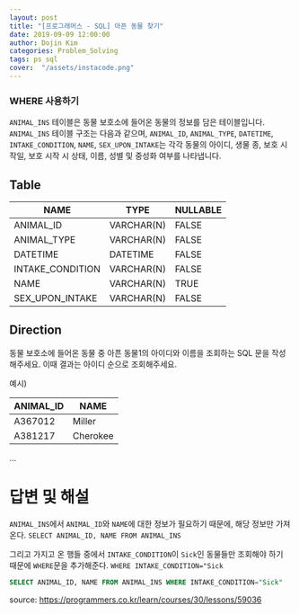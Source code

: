 ```yaml
---
layout: post
title: "[프로그래머스 - SQL] 아픈 동물 찾기"
date: 2019-09-09 12:00:00
author: Dojin Kim
categories: Problem_Solving
tags: ps sql
cover:  "/assets/instacode.png"
---
```

### WHERE 사용하기

`ANIMAL_INS` 테이블은 동물 보호소에 들어온 동물의 정보를 담은 테이블입니다. `ANIMAL_INS` 테이블 구조는 다음과 같으며, `ANIMAL_ID`, `ANIMAL_TYPE`, `DATETIME`, `INTAKE_CONDITION`, `NAME`, `SEX_UPON_INTAKE`는 각각 동물의 아이디, 생물 종, 보호 시작일, 보호 시작 시 상태, 이름, 성별 및 중성화 여부를 나타냅니다.


## Table

| NAME             | TYPE       | NULLABLE |
|------------------|------------|----------|
| ANIMAL_ID        | VARCHAR(N) | FALSE    |
| ANIMAL_TYPE      | VARCHAR(N) | FALSE    |
| DATETIME         | DATETIME   | FALSE    |
| INTAKE_CONDITION | VARCHAR(N) | FALSE    |
| NAME             | VARCHAR(N) | TRUE     |
| SEX_UPON_INTAKE  | VARCHAR(N) | FALSE    |


## Direction

동물 보호소에 들어온 동물 중 아픈 동물1의 아이디와 이름을 조회하는 SQL 문을 작성해주세요. 이때 결과는 아이디 순으로 조회해주세요.

예시)

| ANIMAL_ID | NAME	   |
|-----------|----------|
| A367012	|  Miller  |
| A381217	| Cherokee |   
...


# 답변 및 해설
`ANIMAL_INS`에서 `ANIMAL_ID`와 `NAME`에 대한 정보가 필요하기 때문에, 해당 정보만 가져온다. 
```SELECT ANIMAL_ID, NAME FROM ANIMAL_INS```

그리고 가지고 온 행들 중에서 `INTAKE_CONDITION`이 `Sick`인 동물들만 조회해야 하기 때문에 `WHERE`문을 추가해준다. 
```WHERE INTAKE_CONDITION="Sick```

```SQL
SELECT ANIMAL_ID, NAME FROM ANIMAL_INS WHERE INTAKE_CONDITION="Sick"
```


<bold> source: https://programmers.co.kr/learn/courses/30/lessons/59036 </bold>
